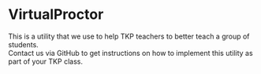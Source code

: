 VirtualProctor
==============

This is a utility that we use to help TKP teachers to better teach a group of students.  
Contact us via GitHub to get instructions on how to implement this utility as part of your TKP class.

